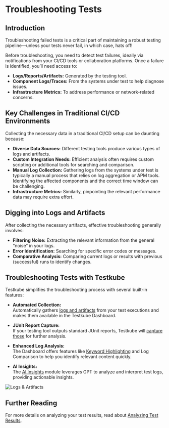 # Troubleshooting Tests

## Introduction

Troubleshooting failed tests is a critical part of maintaining a robust testing pipeline—unless your tests never fail, in which case, hats off!

Before troubleshooting, you need to detect test failures, ideally via notifications from your CI/CD tools or collaboration platforms. Once a failure is identified, you’ll need access to:

- **Logs/Reports/Artifacts:** Generated by the testing tool.
- **Component Logs/Traces:** From the systems under test to help diagnose issues.
- **Infrastructure Metrics:** To address performance or network-related concerns.

## Key Challenges in Traditional CI/CD Environments

Collecting the necessary data in a traditional CI/CD setup can be daunting because:

- **Diverse Data Sources:** Different testing tools produce various types of logs and artifacts.
- **Custom Integration Needs:** Efficient analysis often requires custom scripting or additional tools for searching and comparison.
- **Manual Log Collection:** Gathering logs from the systems under test is typically a manual process that relies on log aggregation or APM tools. Identifying the affected components and the correct time window can be challenging.
- **Infrastructure Metrics:** Similarly, pinpointing the relevant performance data may require extra effort.

## Digging into Logs and Artifacts

After collecting the necessary artifacts, effective troubleshooting generally involves:

- **Filtering Noise:** Extracting the relevant information from the general “noise” in your logs.
- **Error Identification:** Searching for specific error codes or messages.
- **Comparative Analysis:** Comparing current logs or results with previous (successful) runs to identify changes.

## Troubleshooting Tests with Testkube

Testkube simplifies the troubleshooting process with several built-in features:

- **Automated Collection:**  
  Automatically gathers [logs and artifacts](logs-and-artifacts) from your test executions and makes them available in the Testkube Dashboard.

- **JUnit Report Capture:**  
  If your testing tool outputs standard JUnit reports, Testkube will [capture those](../articles/test-workflows-artifacts#junit-report-extraction) for further analysis.

- **Enhanced Log Analysis:**  
  The Dashboard offers features like [Keyword Highlighting](../testkube-pro/articles/log-highlighting) and Log Comparison to help you identify relevant content quickly.

- **AI Insights:**  
  The [AI Insights](../testkube-pro/articles/AI-test-insights) module leverages GPT to analyze and interpret test logs, providing actionable insights.

![Logs & Artifacts](../img/concepts-logs-artifacts.png)

## Further Reading

For more details on analyzing your test results, read about [Analyzing Test Results](../articles/analyzing-results).
